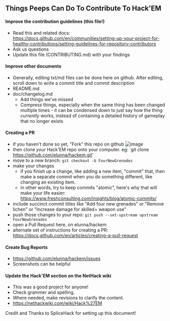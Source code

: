 ## Things Peeps Can Do To Contribute To Hack'EM

#### Improve the contribution guidelines (this file!)
* Read this and related docs: https://docs.github.com/en/communities/setting-up-your-project-for-healthy-contributions/setting-guidelines-for-repository-contributors
* Ask us questions
* Update this file (CONTRIBUTING.md) with your findings

#### Improve other documents
* Generally, editing txt/md files can be done here on github. After editing, scroll down to write a commit title and commit description
* README.md
* doc/changelog.md
  * Add things we've missed
  * Compress things, especially when the same thing has been changed multiple times - it can be condensed down to just say how the thing *currently* works, instead of containing a detailed history of gameplay that no longer exists 

#### Creating a PR
* if you haven't done so yet, "Fork" this repo on github ![image](https://user-images.githubusercontent.com/62170514/134273835-297c7819-a628-43a3-96a8-04f2734a6534.png)
* then clone *your* Hack'EM repo onto your computer. eg: `git clone https://github.com/elunna/hackem.git'
* move to a new branch: `git checkout -b FourNewGrenades`
* make your changes
  * if you finish up a change, like adding a new item, "commit" that, then make a separate commit when you do something different, like changing an existing item.
  * in other words, try to keep commits "atomic", here's why that will make your life easier: https://www.freshconsulting.com/insights/blog/atomic-commits/
* include succinct commit titles like "Add four new grenades" or "Remove lichen" or "Increase damage for skilled+ weapon use"
* push those changes to your repo: `git push --set-upstream upstream FourNewGrenades`
* open a Pull Request here, on elunna/hackem
* alternate set of instructions for creating a PR: https://docs.github.com/en/articles/creating-a-pull-request

#### Create Bug Reports
* https://github.com/elunna/hackem/issues
* Screenshots can be helpful

#### Update the Hack'EM section on the NetHack wiki
* This was a good project for anyone!
* Check grammer and spelling.
* Where needed, make revisions to clarify the content. 
* https://nethackwiki.com/wiki/Hack%27EM

Credit and Thanks to SpliceHack for setting up this document!